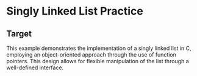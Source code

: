 # Singly Linked List Practice

## Target
This example demonstrates the implementation of a singly linked list in C, employing an object-oriented approach through the use of function pointers. This design allows for flexible manipulation of the list through a well-defined interface.
